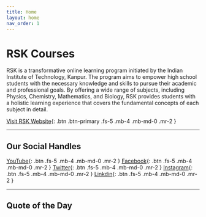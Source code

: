 ```yaml
---
title: Home
layout: home
nav_order: 1
---
```


# RSK Courses
RSK is a transformative online learning program initiated by the Indian Institute of Technology, Kanpur. The program aims to empower high school students with the necessary knowledge and skills to pursue their academic and professional goals. By offering a wide range of subjects, including Physics, Chemistry, Mathematics, and Biology, RSK provides students with a holistic learning experience that covers the fundamental concepts of each subject in detail.

[Visit RSK Website](https://rsk.iitk.ac.in/){: .btn .btn-primary .fs-5 .mb-4 .mb-md-0 .mr-2 }

----

## Our Social Handles

[YouTube](https://www.youtube.com/@rskiitk){: .btn .fs-5 .mb-4 .mb-md-0 .mr-2 }
[Facebook](https://www.facebook.com/ubaiitk){: .btn .fs-5 .mb-4 .mb-md-0 .mr-2 }
[Twitter](https://twitter.com/rskiitk){: .btn .fs-5 .mb-4 .mb-md-0 .mr-2 }
[Instagram](https://www.instagram.com/rskiitk/){: .btn .fs-5 .mb-4 .mb-md-0 .mr-2 }
[Linkdin](https://www.linkedin.com/iitkanpur/){: .btn .fs-5 .mb-4 .mb-md-0 .mr-2 }

----
## Quote of the Day
<script type="text/javascript" src="https://theysaidso.com/gadgets/v3/theysaidso.js"></script>
<div class="tso_classic">
  <script>TheySaidSo.render({ qod_category : 'students'});</script>
</div>
<!--
### Physics Class
<div style="text-align: center;">
  <iframe src="https://www.youtube.com/embed/2v0Q2TYyBCU" style="width: 80%; height: 315px;"></iframe>
</div>



### Notes

<iframe src="https://drive.google.com/file/d/1jwDcmYRr6RnlFZN2WI89pLF56E7TA-_n/preview" width="100%" height="800px" allowfullscreen></iframe>
-->
